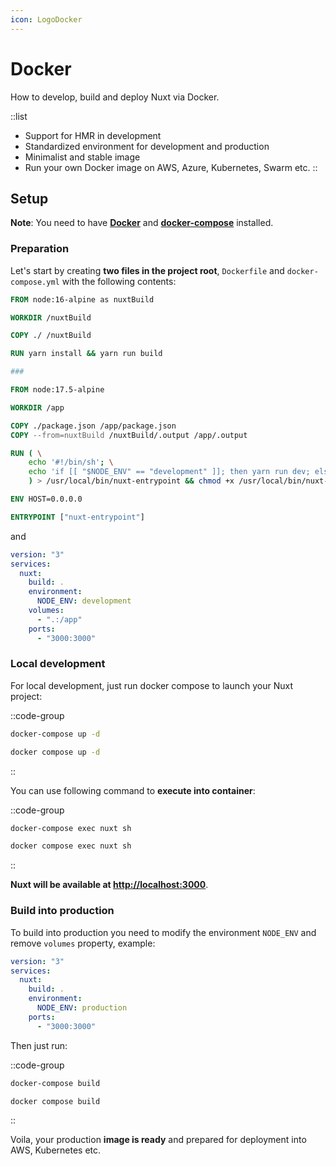 ```yaml
---
icon: LogoDocker
---
```


# Docker

How to develop, build and deploy Nuxt via Docker.

::list

- Support for HMR in development
- Standardized environment for development and production
- Minimalist and stable image
- Run your own Docker image on AWS, Azure, Kubernetes, Swarm etc.
::

## Setup

**Note**: You need to have [**Docker**](https://www.docker.com/get-started) and [**docker-compose**](https://docs.docker.com/compose/install/) installed.

### Preparation

Let's start by creating **two files in the project root**, `Dockerfile` and `docker-compose.yml` with the following contents:

```dockerfile [Dockerfile]
FROM node:16-alpine as nuxtBuild

WORKDIR /nuxtBuild

COPY ./ /nuxtBuild

RUN yarn install && yarn run build

###

FROM node:17.5-alpine

WORKDIR /app

COPY ./package.json /app/package.json
COPY --from=nuxtBuild /nuxtBuild/.output /app/.output

RUN ( \
    echo '#!/bin/sh'; \
    echo 'if [[ "$NODE_ENV" == "development" ]]; then yarn run dev; else node /app/.output/server/index.mjs; fi' \
    ) > /usr/local/bin/nuxt-entrypoint && chmod +x /usr/local/bin/nuxt-entrypoint

ENV HOST=0.0.0.0

ENTRYPOINT ["nuxt-entrypoint"]
```

and

```yaml [docker-compose.yml]
version: "3"
services:
  nuxt:
    build: .
    environment:
      NODE_ENV: development
    volumes:
      - ".:/app"
    ports:
      - "3000:3000"
```

### Local development

For local development, just run docker compose to launch your Nuxt project:

::code-group

```bash [Docker compose]
docker-compose up -d
```

```bash [Docker compose v2]
docker compose up -d
```

::

You can use following command to **execute into container**:

::code-group

```bash [Docker compose]
docker-compose exec nuxt sh
```

```bash [Docker compose v2]
docker compose exec nuxt sh
```

::

**Nuxt will be available at [http://localhost:3000](http://localhost:3000)**.

### Build into production

To build into production you need to modify the environment `NODE_ENV` and remove `volumes` property, example:

```yaml [docker-compose.yml]
version: "3"
services:
  nuxt:
    build: .
    environment:
      NODE_ENV: production
    ports:
      - "3000:3000"
```

Then just run:

::code-group

```bash [Docker compose]
docker-compose build
```

```bash [Docker compose v2]
docker compose build
```

::

Voila, your production **image is ready** and prepared for deployment into AWS, Kubernetes etc.
